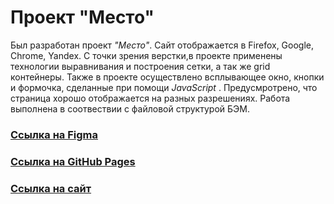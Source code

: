 # Проект "Место"
Был разработан проект *"Место"*. Сайт отображается  в Firefox, Google, Chrome, Yandex. С точки зрения верстки,в  проекте применены технологии выравнивания и построения сетки, а так же grid контейнеры. Также в проекте осуществлено всплывающее окно, кнопки и формочка, сделанные при помощи *JavaScript* . Предусмротрено, что страница хорошо отображается на разных разрешениях. Работа выполнена в соотвествии с файловой структурой БЭМ.

### [Ссылка на Figma](https://www.figma.com/file/2cn9N9jSkmxD84oJik7xL7/JavaScript.-Sprint-4?type=design&node-id=28212-155&t=BL6ClvfTPClqxYbi-0)
### [Ссылка на GitHub Pages ](https://oksanapichugina.github.io/mesto/)

### [Ссылка на сайт](https://OksanaPichugina.github.io/mesto)
